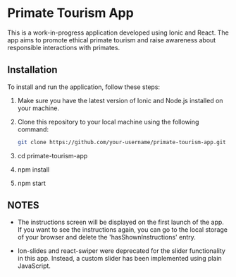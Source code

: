 # Primate Tourism App

This is a work-in-progress application developed using Ionic and React. The app aims to promote ethical primate tourism and raise awareness about responsible interactions with primates.

## Installation

To install and run the application, follow these steps:

1. Make sure you have the latest version of Ionic and Node.js installed on your machine.

2. Clone this repository to your local machine using the following command:

   ```bash
   git clone https://github.com/your-username/primate-tourism-app.git

   ```

3. cd primate-tourism-app
4. npm install
5. npm start

## NOTES

- The instructions screen will be displayed on the first launch of the app. If you want to see the instructions again, you can go to the local storage of your browser and delete the 'hasShownInstructions' entry.

- Ion-slides and react-swiper were deprecated for the slider functionality in this app. Instead, a custom slider has been implemented using plain JavaScript.
